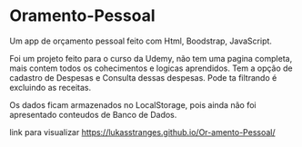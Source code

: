 # Oramento-Pessoal
Um app de orçamento pessoal feito com Html, Boodstrap, JavaScript.

Foi um projeto feito para o curso da Udemy, não tem uma pagina completa, mais contem todos os cohecimentos e logicas aprendidos.
Tem a opção de cadastro de Despesas  e Consulta dessas despesas.
Pode ta filtrando é excluindo as receitas.

Os dados ficam armazenados no LocalStorage, pois ainda não foi apresentado conteudos de Banco de Dados.

link para visualizar https://lukasstranges.github.io/Or-amento-Pessoal/
